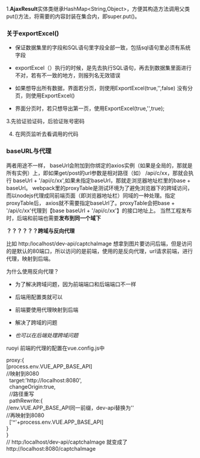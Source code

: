 1.**AjaxResult**实体类继承HashMap<String,Object>，方便其构造方法调用父类put()方法，将需要的内容封装在集合内，即super.put()。

### 关于exportExcel()

-   保证数据集里的字段和SQL语句里字段全部一致，包括sql语句里必须有系统字段
    
-   exportExcel（）执行的时候，是先去执行SQL语句，再去到数据集里面进行不对，若有不一致的地方，则报列名无效错误
    
-   如果想导出所有数据，界面若分页，则使用ExportExcel(true,'',false) 没有分页，则使用ExportExcel()
    
-   界面分页时，若只想导出第一页，使用ExportExcel(true,'',true);
    

3.先验证验证码，后验证账号密码

4.  在网页监听去看调用的代码
    

### baseURL与代理

两者用途不一样， baseUrl会附加到你绑定的axios实例（如果是全局的，那就是所有实例）上，即如果get/post的url参数是相对路径（如） /api/c/xx，那就会执行 baseUrl + '/api/c/xx',如果未指定baseUrl，那就走浏览器地址栏里的base + baseUrl。 webpack里的proxyTable是测试环境为了避免浏览器下的跨域访问，而以nodejs代理成同前端页面（即浏览器地址栏）同域的一种处理。指定proxyTable后， axios就不需要指定baseUrl了。proxyTable会把base + '/api/c/xx'代理到【base baseUrl + '/api/c/xx'】的接口地址上。 当然工程发布时，后端和前端也需要**发布到同一个域下**

**？？？？？？跨域与反向代理**

比如 http:/localhost/dev-api/captchaImage 想拿到图片要访问后端，但是访问的是默认的80端口，所以访问的是前端，使用的是反向代理，url请求前端，进行代理，映射到后端。

为什么使用反向代理？

-   为了解决跨域问题，因为前端端口和后端端口不一样
    
-   后端用配置类就可以
    
-   前端要使用代理映射到后端
    
-   解决了跨域的问题
    
-   _也可以在后端处理跨域问题_
    

ruoyi 前端的代理的配置在vue.config.js中

proxy:{  
[process.env.VUE_APP_BASE_API]  
    //映射到8080  
    target:'http://localhost:8080',  
    changeOrigin:true,  
    //路径重写  
    pathRewrite:{  
    //env.VUE.APP_BASE_API同一前缀，dev-api替换为''  
    //再映射到8080  
    ['^'+process.env.VUE.APP_BASE_API]  
    }  
}  
// http:/localhost/dev-api/captchaImage 就变成了  http://localhost:8080/captchaImage
